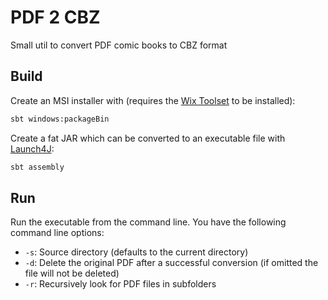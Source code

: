 # PDF 2 CBZ
Small util to convert PDF comic books to CBZ format

## Build

Create an MSI installer with (requires the [Wix Toolset](https://wixtoolset.org/) to be installed):

```bash
sbt windows:packageBin
```

Create a fat JAR which can be converted to an executable file with [Launch4J](http://launch4j.sourceforge.net):

```bash
sbt assembly
```

## Run

Run the executable from the command line. You have the following command line options:

* `-s`: Source directory (defaults to the current directory)
* `-d`: Delete the original PDF after a successful conversion (if omitted the file will not be deleted)
* `-r`: Recursively look for PDF files in subfolders